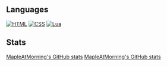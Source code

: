 ## Languages
[![HTML](https://img.shields.io/badge/-HTML-d63d0f?style=for-the-badge&logo=HTML5&logoColor=white)](https://html.com/)
[![CSS](https://img.shields.io/badge/-CSS-1572B6?style=for-the-badge&logo=CSS3&logoColor=white)](https://www.w3schools.com/css/)
[![Lua](https://img.shields.io/badge/-Lua-210db8?style=for-the-badge&logo=Lua&logoColor=white)](https://www.lua.org/)

## Stats
[MapleAtMorning's GitHub stats](https://github-readme-stats.vercel.app/api?username=MapleAtMorning&show_icons=true&count_private=true&theme=dracula)
[MapleAtMorning's GitHub stats](https://github-readme-stats.vercel.app/api/top-langs/?username=MapleAtMorning&show_icons=true&count_private=true&theme=dracula)
